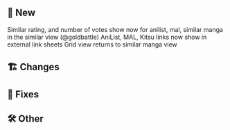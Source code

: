 ## 🥳 New
Similar rating, and number of votes show now for anilist, mal, similar manga in the similar view (@goldbattle)
AniList, MAL, Kitsu links now show in external link sheets
Grid view returns to similar manga view
## 🏗️ Changes
## 🐜 Fixes
## 🛠️ Other